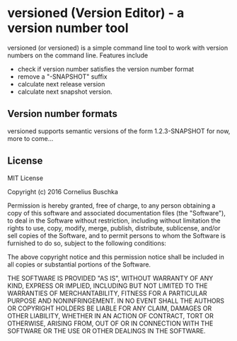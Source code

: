 # versioned (Version Editor) - a version number tool

versioned (or versioned) is a simple command line tool to work with version 
numbers on the command line. Features include

- check if version number satisfies the version number format
- remove a "-SNAPSHOT" suffix
- calculate next release version
- calculate next snapshot version.

## Version number formats

versioned supports semantic versions of the form 1.2.3-SNAPSHOT for now, more
to come...

## License

MIT License

Copyright (c) 2016 Cornelius Buschka

Permission is hereby granted, free of charge, to any person obtaining a copy
of this software and associated documentation files (the "Software"), to deal
in the Software without restriction, including without limitation the rights
to use, copy, modify, merge, publish, distribute, sublicense, and/or sell
copies of the Software, and to permit persons to whom the Software is
furnished to do so, subject to the following conditions:

The above copyright notice and this permission notice shall be included in all
copies or substantial portions of the Software.

THE SOFTWARE IS PROVIDED "AS IS", WITHOUT WARRANTY OF ANY KIND, EXPRESS OR
IMPLIED, INCLUDING BUT NOT LIMITED TO THE WARRANTIES OF MERCHANTABILITY,
FITNESS FOR A PARTICULAR PURPOSE AND NONINFRINGEMENT. IN NO EVENT SHALL THE
AUTHORS OR COPYRIGHT HOLDERS BE LIABLE FOR ANY CLAIM, DAMAGES OR OTHER
LIABILITY, WHETHER IN AN ACTION OF CONTRACT, TORT OR OTHERWISE, ARISING FROM,
OUT OF OR IN CONNECTION WITH THE SOFTWARE OR THE USE OR OTHER DEALINGS IN THE
SOFTWARE.
